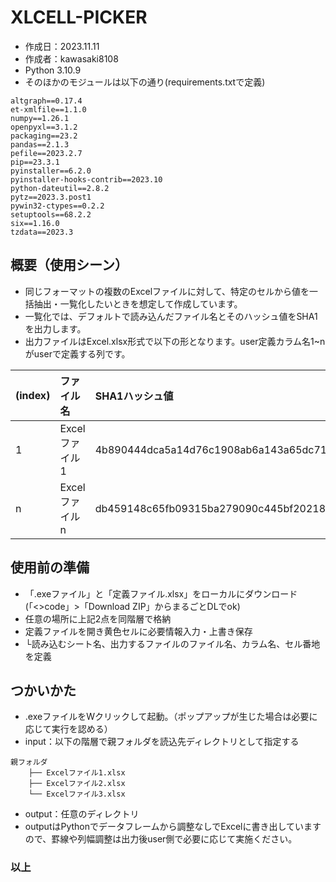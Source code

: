 # XLCELL-PICKER
* 作成日：2023.11.11
* 作成者：kawasaki8108
* Python 3.10.9
* そのほかのモジュールは以下の通り(requirements.txtで定義)
```
altgraph==0.17.4
et-xmlfile==1.1.0
numpy==1.26.1
openpyxl==3.1.2
packaging==23.2
pandas==2.1.3
pefile==2023.2.7
pip==23.3.1
pyinstaller==6.2.0
pyinstaller-hooks-contrib==2023.10
python-dateutil==2.8.2
pytz==2023.3.post1
pywin32-ctypes==0.2.2
setuptools==68.2.2
six==1.16.0
tzdata==2023.3
```

## 概要（使用シーン）
* 同じフォーマットの複数のExcelファイルに対して、特定のセルから値を一括抽出・一覧化したいときを想定して作成しています。
* 一覧化では、デフォルトで読み込んだファイル名とそのハッシュ値をSHA1を出力します。
* 出力ファイルはExcel.xlsx形式で以下の形となります。user定義カラム名1~nがuserで定義する列です。

|(index)|ファイル名|SHA1ハッシュ値|user定義カラム名1|user定義カラム名n|
|:---|:---|:---|:---|:---|
|1|Excelファイル1|4b890444dca5a14d76c1908ab6a143a65dc71be0|●●●●|■■■■|
|n|Excelファイルn|db459148c65fb09315ba279090c445bf20218aa7|○○○○|□□□□|

## 使用前の準備
* 「.exeファイル」と「定義ファイル.xlsx」をローカルにダウンロード(「<>code」>「Download ZIP」からまるごとDLでok)
* 任意の場所に上記2点を同階層で格納
* 定義ファイルを開き黄色セルに必要情報入力・上書き保存
* └読み込むシート名、出力するファイルのファイル名、カラム名、セル番地を定義

## つかいかた
* .exeファイルをWクリックして起動。（ポップアップが生じた場合は必要に応じて実行を認める）
* input：以下の階層で親フォルダを読込先ディレクトリとして指定する
```
親フォルダ
    ├── Excelファイル1.xlsx
    ├── Excelファイル2.xlsx
    └── Excelファイル3.xlsx
```
* output：任意のディレクトリ
* outputはPythonでデータフレームから調整なしでExcelに書き出していますので、罫線や列幅調整は出力後user側で必要に応じて実施ください。
  
### 以上
